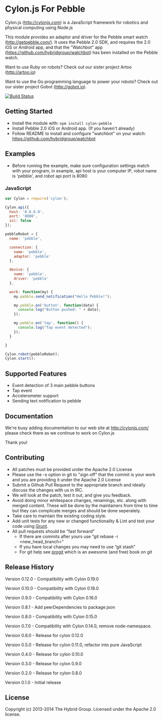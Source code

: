 # Cylon.js For Pebble

Cylon.js (http://cylonjs.com) is a JavaScript framework for robotics and physical computing using Node.js

This module provides an adaptor and driver for the Pebble smart watch (http://getpebble.com/). It uses the Pebble 2.0 SDK, and requires the 2.0 iOS or Android app, and that the "Watchbot" app (https://github.com/hybridgroup/watchbot) has been installed on the Pebble watch.

Want to use Ruby on robots? Check out our sister project Artoo (http://artoo.io)

Want to use the Go programming language to power your robots? Check out our sister project Gobot (http://gobot.io).

[![Build Status](https://secure.travis-ci.org/hybridgroup/cylon-pebble.png?branch=master)](http://travis-ci.org/hybridgroup/cylon-pebble)

## Getting Started
* Install the module with: `npm install cylon-pebble`
* Install Pebble 2.0 iOS or Android app. (If you haven't already)
* Follow README to install and configure "watchbot" on your watch: https://github.com/hybridgroup/watchbot

## Examples

* Before running the example, make sure configuration settings match with your program,
in example, api host is your computer IP, robot name is 'pebble', and robot api port is 8080

### JavaScript

```javascript
var Cylon = require('cylon');

Cylon.api({
  host: '0.0.0.0',
  port: '8080',
  ssl: false
});

pebbleRobot = {
  name: 'pebble',

  connection: {
    name: 'pebble',
    adaptor: 'pebble'
  },

  device: {
    name: 'pebble',
    driver: 'pebble'
  },

  work: function(my) {
    my.pebble.send_notification("Hello Pebble!");

    my.pebble.on('button', function(data) {
      console.log("Button pushed: " + data);
    });

    my.pebble.on('tap', function() {
      console.log("Tap event detected");
    });
  }

}

Cylon.robot(pebbleRobot);
Cylon.start();
```

## Supported Features

* Event detection of 3 main pebble buttons
* Tap event
* Accelerometer support
* Sending text notification to pebble

## Documentation

We're busy adding documentation to our web site at http://cylonjs.com/ please check there as we continue to work on Cylon.js

Thank you!

## Contributing

* All patches must be provided under the Apache 2.0 License
* Please use the -s option in git to "sign off" that the commit is your work and you are providing it under the Apache 2.0 License
* Submit a Github Pull Request to the appropriate branch and ideally discuss the changes with us in IRC.
* We will look at the patch, test it out, and give you feedback.
* Avoid doing minor whitespace changes, renamings, etc. along with merged content. These will be done by the maintainers from time to time but they can complicate merges and should be done seperately.
* Take care to maintain the existing coding style.
* Add unit tests for any new or changed functionality & Lint and test your code using [Grunt](http://gruntjs.com/).
* All pull requests should be "fast forward"
  * If there are commits after yours use “git rebase -i <new_head_branch>”
  * If you have local changes you may need to use “git stash”
  * For git help see [progit](http://git-scm.com/book) which is an awesome (and free) book on git

## Release History

Version 0.12.0 - Compatibility with Cylon 0.19.0

Version 0.10.0 - Compatibility with Cylon 0.18.0

Version 0.9.0 - Compatibility with Cylon 0.16.0

Version 0.8.1 - Add peerDependencies to package.json

Version 0.8.0 - Compatibility with Cylon 0.15.0

Version 0.7.0 - Compatibility with Cylon 0.14.0, remove node-namespace.

Version 0.6.0 - Release for cylon 0.12.0

Version 0.5.0 - Release for cylon 0.11.0, refactor into pure JavaScript

Version 0.4.0 - Release for cylon 0.10.0

Version 0.3.0 - Release for cylon 0.9.0

Version 0.2.0 - Release for cylon 0.8.0

Version 0.1.0 - Initial release

## License
Copyright (c) 2013-2014 The Hybrid Group. Licensed under the Apache 2.0 license.
